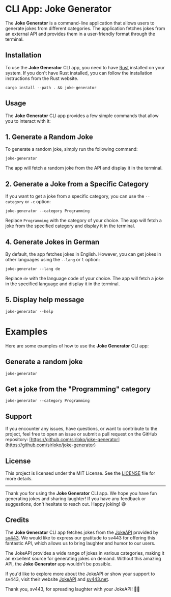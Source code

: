 # CLI App: Joke Generator

The **Joke Generator** is a command-line application that allows users to generate jokes from different categories. The application fetches jokes from an external API and provides them in a user-friendly format through the terminal.

## Installation

To use the **Joke Generator** CLI app, you need to have [Rust](https://www.rust-lang.org/) installed on your system. If you don't have Rust installed, you can follow the installation instructions from the Rust website.

    cargo install --path . && joke-generator

## Usage

The **Joke Generator** CLI app provides a few simple commands that allow you to interact with it:

## 1. Generate a Random Joke

To generate a random joke, simply run the following command:

    joke-generator


The app will fetch a random joke from the API and display it in the terminal.

## 2. Generate a Joke from a Specific Category

If you want to get a joke from a specific category, you can use the `--category` or `-c` option:

    joke-generator --category Programming

Replace `Programming` with the category of your choice. The app will fetch a joke from the specified category and display it in the terminal.

## 4. Generate Jokes in German

By default, the app fetches jokes in English. However, you can get jokes in other languages using the `--lang` or `l` option:

    joke-generator --lang de

Replace `de` with the language code of your choice. The app will fetch a joke in the specified language and display it in the terminal.

##  5.  Display help message

    joke-generator --help

# Examples

Here are some examples of how to use the **Joke Generator** CLI app:

## Generate a random joke

    joke-generator


## Get a joke from the "Programming" category

    joke-generator --category Programming


## Support

If you encounter any issues, have questions, or want to contribute to the project, feel free to open an issue or submit a pull request on the GitHub repository: [https://github.com/sirloko/joke-generator](https://github.com/sirloko/joke-generator)

## License

This project is licensed under the MIT License. See the [LICENSE](LICENSE) file for more details.

---

Thank you for using the **Joke Generator** CLI app. We hope you have fun generating jokes and sharing laughter! If you have any feedback or suggestions, don't hesitate to reach out. Happy joking! 😄

## Credits

The **Joke Generator** CLI app fetches jokes from the [JokeAPI](https://sv443.net/jokeapi/v2) provided by [sv443](https://sv443.net/). We would like to express our gratitude to sv443 for offering this fantastic API, which allows us to bring laughter and humor to our users.

The JokeAPI provides a wide range of jokes in various categories, making it an excellent source for generating jokes on demand. Without this amazing API, the **Joke Generator** app wouldn't be possible.

If you'd like to explore more about the JokeAPI or show your support to sv443, visit their website [JokeAPI](https://sv443.net/jokeapi/v2) and [sv443.net](https://sv443.net/).

Thank you, sv443, for spreading laughter with your JokeAPI! 🎉😄


